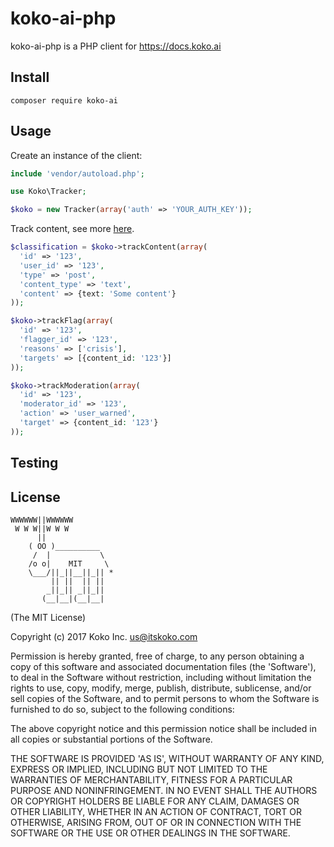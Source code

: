koko-ai-php
============

koko-ai-php is a PHP client for https://docs.koko.ai

## Install

    composer require koko-ai

## Usage

Create an instance of the client:

```php
include 'vendor/autoload.php';

use Koko\Tracker;

$koko = new Tracker(array('auth' => 'YOUR_AUTH_KEY'));
```

Track content, see more [here](https://docs.koko.ai/#track-endpoints).

```php
$classification = $koko->trackContent(array(
  'id' => '123',
  'user_id' => '123',
  'type' => 'post',
  'content_type' => 'text',
  'content' => {text: 'Some content'}
));

$koko->trackFlag(array(
  'id' => '123',
  'flagger_id' => '123',
  'reasons' => ['crisis'],
  'targets' => [{content_id: '123'}]
));

$koko->trackModeration(array(
  'id' => '123',
  'moderator_id' => '123',
  'action' => 'user_warned',
  'target' => {content_id: '123'}
));
```

## Testing

## License

```
WWWWWW||WWWWWW
 W W W||W W W
      ||
    ( OO )__________
     /  |           \
    /o o|    MIT     \
    \___/||_||__||_|| *
         || ||  || ||
        _||_|| _||_||
       (__|__|(__|__|
```

(The MIT License)

Copyright (c) 2017 Koko Inc. <us@itskoko.com>

Permission is hereby granted, free of charge, to any person obtaining a copy of this software and associated documentation files (the 'Software'), to deal in the Software without restriction, including without limitation the rights to use, copy, modify, merge, publish, distribute, sublicense, and/or sell copies of the Software, and to permit persons to whom the Software is furnished to do so, subject to the following conditions:

The above copyright notice and this permission notice shall be included in all copies or substantial portions of the Software.

THE SOFTWARE IS PROVIDED 'AS IS', WITHOUT WARRANTY OF ANY KIND, EXPRESS OR IMPLIED, INCLUDING BUT NOT LIMITED TO THE WARRANTIES OF MERCHANTABILITY, FITNESS FOR A PARTICULAR PURPOSE AND NONINFRINGEMENT. IN NO EVENT SHALL THE AUTHORS OR COPYRIGHT HOLDERS BE LIABLE FOR ANY CLAIM, DAMAGES OR OTHER LIABILITY, WHETHER IN AN ACTION OF CONTRACT, TORT OR OTHERWISE, ARISING FROM, OUT OF OR IN CONNECTION WITH THE SOFTWARE OR THE USE OR OTHER DEALINGS IN THE SOFTWARE.
